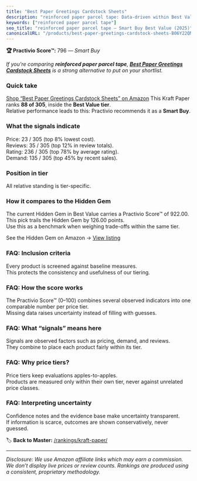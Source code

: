 ```yaml
---
title: "Best Paper Greetings Cardstock Sheets"
description: "reinforced paper parcel tape: Data-driven within Best Value ranking using the Practivio Score™. Positioned by quality, value, demand, findability, momentum."
keywords: ["reinforced paper parcel tape"]
seo_title: "reinforced paper parcel tape — Smart Buy Best Value (2025)"
canonicalURL: "/products/best-paper-greetings-cardstock-sheets-B06Y22QNKF/"
---
```


**🏆 Practivio Score™:** 796 — _Smart Buy_


*If you're comparing **reinforced paper parcel tape**, **[Best Paper Greetings Cardstock Sheets](https://www.amazon.com/dp/B06Y22QNKF?tag=practivio-20)** is a strong alternative to put on your shortlist.*
### Quick take
[Shop “Best Paper Greetings Cardstock Sheets” on Amazon](https://www.amazon.com/dp/B06Y22QNKF?tag=practivio-20)
This Kraft Paper ranks **88 of 305**, inside the **Best Value tier**.  
Relative performance leads to this: Practivio recommends it as a **Smart Buy**.

### What the signals indicate
Price: 23 / 305 (top 8% lowest cost).  
Reviews: 35 / 305 (top 12% in review totals).  
Rating: 236 / 305 (top 78% by average rating).  
Demand: 135 / 305 (top 45% by recent sales).

### Position in tier
All relative standing is tier-specific.

### How it compares to the Hidden Gem
The current Hidden Gem in Best Value carries a Practivio Score™ of 922.00.  
This pick trails the Hidden Gem by 126.00 points.  
Use this as a benchmark when weighing trade-offs within the same tier.  

See the Hidden Gem on Amazon → [View listing](https://www.amazon.com/dp/B0C24QVJVF?tag=practivio-20)

### FAQ: Inclusion criteria
Every product is screened against baseline measures.  
This protects the consistency and usefulness of our tiering.

### FAQ: How the score works
The Practivio Score™ (0–100) combines several observed indicators into one comparable number per price tier.  
Missing data raises uncertainty instead of filling with guesses.

### FAQ: What “signals” means here
Signals are observed factors such as pricing, demand, and reviews.  
They combine to place each product fairly within its tier.

### FAQ: Why price tiers?
Price tiers keep evaluations apples-to-apples.  
Products are measured only within their own tier, never against unrelated price classes.

### FAQ: Interpreting uncertainty
Confidence notes and the evidence base make uncertainty transparent.  
If information is scarce, outcomes are shown conservatively, never guessed.


🏷️ **Back to Master:** [/rankings/kraft-paper/](/rankings/kraft-paper/)

---
_Disclosure: We use Amazon affiliate links which may earn a commission. We don’t display live prices or review counts. Rankings are produced using a consistent, proprietary methodology._
